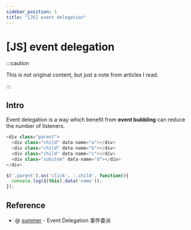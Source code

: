 ```yaml
---
sidebar_position: 1
title: "[JS] event delegation"
---
```


# [JS] event delegation

:::caution

This is not original content, but just a note from articles I read.

:::

## Intro

Event delegation is a way which benefit from **event bubbling** can reduce the number of listeners.

```javascript
<div class="parent">
  <div class="child" data-name="a"></div>
  <div class="child" data-name="b"></div>
  <div class="child" data-name="c"></div>
  <div class="subitem" data-name="d"></div>
</div>
```

```javascript
$('.parent').on('click', '.child', function(){
  console.log($(this).data('name'));
});
```

## Reference

+ @ [summer](https://www.cythilya.tw/2015/07/08/javascript-event-delegation/) - Event Delegation 事件委派
